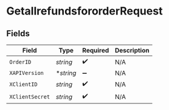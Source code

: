 # GetallrefundsfororderRequest


## Fields

| Field              | Type               | Required           | Description        |
| ------------------ | ------------------ | ------------------ | ------------------ |
| `OrderID`          | *string*           | :heavy_check_mark: | N/A                |
| `XAPIVersion`      | **string*          | :heavy_minus_sign: | N/A                |
| `XClientID`        | *string*           | :heavy_check_mark: | N/A                |
| `XClientSecret`    | *string*           | :heavy_check_mark: | N/A                |